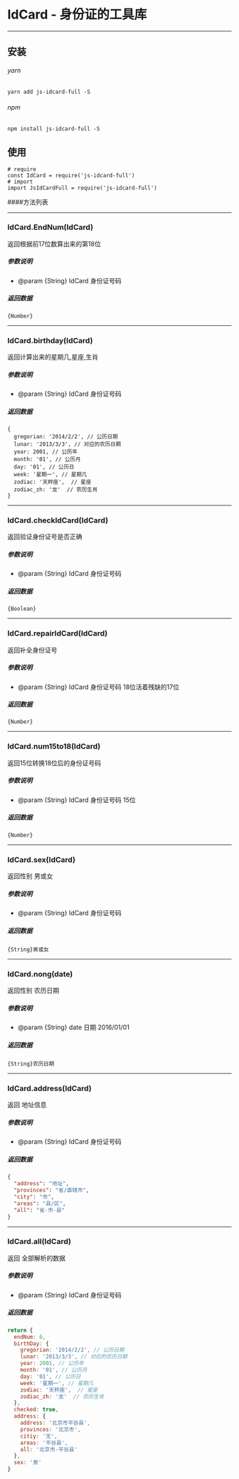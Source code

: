 # IdCard - 身份证的工具库
----

## 安装
###### yarn
`yarn add js-idcard-full -S`
###### npm
`npm install js-idcard-full -S`

## 使用
```
# require
const IdCard = require('js-idcard-full') 
# import
import JsIdCardFull = require('js-idcard-full')
```

####方法列表

----

### IdCard.EndNum(IdCard)
返回根据前17位数算出来的第18位

##### 参数说明
- @param {String} IdCard 身份证号码

##### 返回数据
`{Number}`

----

### IdCard.birthday(IdCard)
返回计算出来的星期几,星座,生肖

##### 参数说明
- @param {String} IdCard 身份证号码

##### 返回数据
```
{
  gregorian: '2014/2/2', // 公历日期
  lunar: '2013/3/3', // 对应的农历日期
  year: 2001, // 公历年
  month: '01', // 公历月
  day: '01', // 公历日
  week: '星期一', // 星期几
  zodiac: '天秤座',  // 星座
  zodiac_zh: '龙'  // 农历生肖
}
```
----

### IdCard.checkIdCard(IdCard)
返回验证身份证号是否正确

##### 参数说明
- @param {String} IdCard 身份证号码

##### 返回数据
```
{Boolean}
```

---

### IdCard.repairIdCard(IdCard)
返回补全身份证号

##### 参数说明
- @param {String} IdCard 身份证号码 18位活着残缺的17位

##### 返回数据
`{Number}`

---

### IdCard.num15to18(IdCard)
返回15位转换18位后的身份证号码


##### 参数说明
- @param {String} IdCard 身份证号码 15位

##### 返回数据
`{Number}`

---

### IdCard.sex(IdCard)
返回性别 男或女
##### 参数说明
- @param {String} IdCard 身份证号码
##### 返回数据
`{String}男或女`

---

### IdCard.nong(date)
返回性别 农历日期
##### 参数说明
- @param {String} date 日期 2016/01/01
##### 返回数据
`{String}农历日期`

---

### IdCard.address(IdCard)
返回 地址信息
##### 参数说明
- @param {String} IdCard 身份证号码
##### 返回数据
```json
{
  "address": "地址",
  "provinces": "省/直辖市",
  "city": "市",
  "areas": "县/区",
  "all": "省-市-县"
}
```

---

### IdCard.all(IdCard)
返回 全部解析的数据
##### 参数说明
- @param {String} IdCard 身份证号码
##### 返回数据
```js
return {
  endNum: 6,
  birthDay: {
    gregorian: '2014/2/2', // 公历日期
    lunar: '2013/3/3', // 对应的农历日期
    year: 2001, // 公历年
    month: '01', // 公历月
    day: '01', // 公历日
    week: '星期一', // 星期几
    zodiac: '天秤座',  // 星座
    zodiac_zh: '龙'  // 农历生肖
  },
  checked: true,
  address: {
    address: '北京市平谷县',
    provinces: '北京市',
    citiy: '无',
    areas: '平谷县',
    all: '北京市-平谷县'
  },
  sex: '男'
}
```
